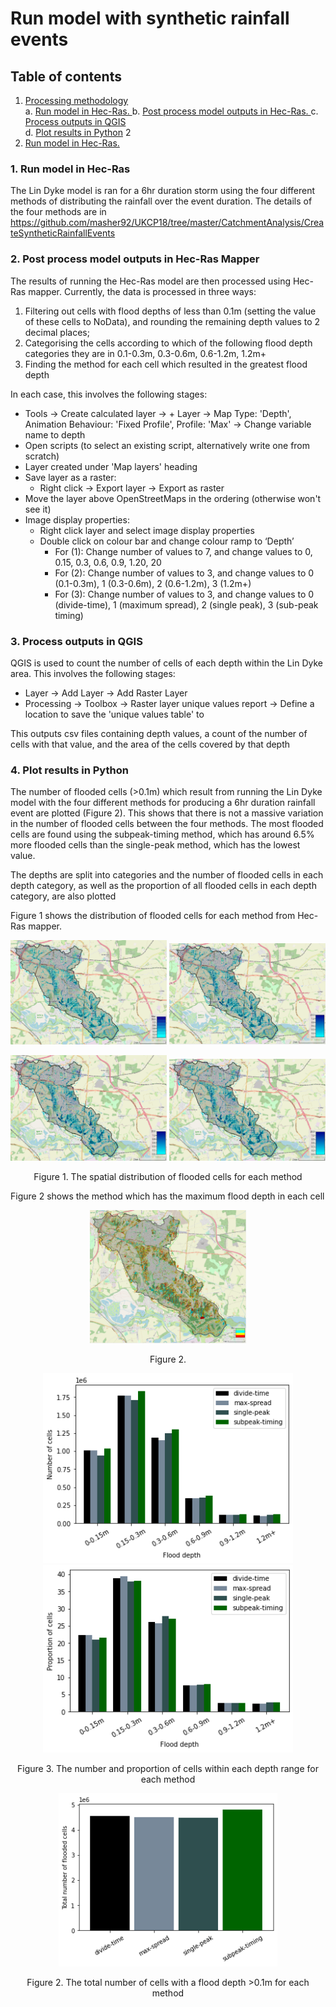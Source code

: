# Run model with synthetic rainfall events

## Table of contents

1. [ Processing methodology](#processing)  
  a.  [ Run model in Hec-Ras. ](#runmodel) 
  b. [ Post process model outputs in Hec-Ras. ](#postprocess)
  c. [ Process outputs in QGIS](#qgis)  
  d. [ Plot results in Python](#python)  2
2. [ Run model in Hec-Ras. ](#results)
<!--   a. [ Overview of methodology. ](#method_overview)  
 -->
<a name="runmodel"></a>
### 1. Run model in Hec-Ras

The Lin Dyke model is ran for a 6hr duration storm using the four different methods of distributing the rainfall over the event duration. The details of the four methods are in https://github.com/masher92/UKCP18/tree/master/CatchmentAnalysis/CreateSyntheticRainfallEvents

<a name="postprocess"></a>
### 2. Post process model outputs in Hec-Ras Mapper

The results of running the Hec-Ras model are then processed using Hec-Ras mapper. 
Currently, the data is processed in three ways: 
1. Filtering out cells with flood depths of less than 0.1m (setting the value of these cells to NoData), and rounding the remaining depth values to 2 decimal places;
2. Categorising the cells according to which of the following flood depth categories they are in 0.1-0.3m, 0.3-0.6m, 0.6-1.2m, 1.2m+
3. Finding the method for each cell which resulted in the greatest flood depth 

In each case, this involves the following stages:
* Tools -> Create calculated layer -> + Layer -> Map Type: 'Depth', Animation Behaviour: 'Fixed Profile', Profile: 'Max' -> Change variable name to depth
* Open scripts (to select an existing script, alternatively  write one from scratch)
* Layer created under 'Map layers' heading
* Save layer as a raster:
  * Right click -> Export layer -> Export as raster   
* Move the layer above OpenStreetMaps in the ordering (otherwise won't see it)
* Image display properties:
    * Right click layer and select image display properties
    * Double click on colour bar and change colour ramp to ‘Depth’
      * For (1): Change number of values to 7, and change values to 0, 0.15, 0.3, 0.6, 0.9, 1.20, 20
      * For (2): Change number of values to 3, and change values to 0 (0.1-0.3m), 1 (0.3-0.6m), 2 (0.6-1.2m), 3 (1.2m+)
      * For (3): Change number of values to 3, and change values to 0 (divide-time), 1 (maximum spread), 2 (single peak), 3 (sub-peak timing)

 <a name="qgis"></a>
### 3. Process outputs in QGIS

QGIS is used to count the number of cells of each depth within the Lin Dyke area. This involves the following stages:
* Layer -> Add Layer -> Add Raster Layer
* Processing -> Toolbox -> Raster layer unique values report -> Define a location to save the 'unique values table' to

This outputs csv files containing depth values, a count of the number of cells with that value, and the area of the cells covered by that depth

<a name="python"></a>
### 4. Plot results in Python

The number of flooded cells (>0.1m) which result from running the Lin Dyke model with the four different methods for producing a 6hr duration rainfall event are plotted (Figure 2). This shows that there is not a massive variation in the number of flooded cells between the four methods. The most flooded cells are found using the subpeak-timing method, which has around 6.5% more flooded cells than the single-peak method, which has the lowest value. 
 
The depths are split into categories and the number of flooded cells in each depth category, as well as the proportion of all flooded cells in each depth category, are also plotted

 Figure 1 shows the distribution of flooded cells for each method from Hec-Ras mapper.  
<p align="center">
<img src="Figs/Hec-Ras_6hr_dt_u_depths_morethan0.1.PNG"  width="250"  />
<img src="Figs/Hec-Ras_6hr_ms_u_depths_morethan0.1.PNG"  width="250" />
 <p align="center">
<img src="Figs/Hec-Ras_6hr_sp_u_depths_morethan0.1.PNG" width="250" />
<img src="Figs/Hec-Ras_6hr_sp-t_u_depths_morethan0.1.PNG"  width="250" />
<p align="center"> Figure 1. The spatial distribution of flooded cells for each method  <p align="center">        

 Figure 2 shows the method which has the maximum flood depth in each cell
 <p align="center">
<img src="Figs/Hec-Ras_6hr_worstcase_category.PNG" width="250" />
<p align="center"> Figure 2.  <p align="center">   
 
 
<p align="center">
<img src="Figs/6hr_NumOfCellsFlooded.png"  width="400"  />
<img src="Figs/6hr_PropOfCellsFlooded.png"  width=400" />
<p align="center"> Figure 3. The number and proportion of cells within each depth range for each method <p align="center">                                              
                                                                                                                         
                                                                                                                              

<p align="center">
<img src="Figs/6hr_TotalNumFloodedCells.png" width="350"  />
<p align="center"> Figure 2. The total number of cells with a flood depth >0.1m for each method <p align="center">
 
                                                                                                                         
